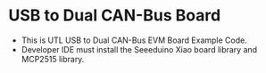 # USB to Dual CAN-Bus Board
- This is UTL USB to Dual CAN-Bus EVM Board Example Code.
- Developer IDE must install the Seeeduino Xiao board library and MCP2515 library.
